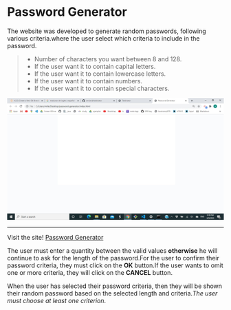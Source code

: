# Password Generator 

 The website was developed to generate random passwords, following various criteria.where the user select which criteria to include in the password.

> - Number of characters you want between 8 and 128.
> - If the user want it to contain capital letters.
> - If the user want it to contain lowercase letters.
> - If the user want it to contain numbers.
> - If the user want it to contain special characters.

 ![Homepage](/assets/images/web-site.jpg)
 _____________________________________________________________________
 Visit the site! [Password Generator ](https://anniavd.github.io//)


The user must enter a quantity between the valid values **otherwise** he will continue to ask for the length of the password.For the user to confirm their password criteria, they must click on the **OK** button.If the user wants to omit one or more criteria, they will click on the **CANCEL** button.

When the user has selected their password criteria, then they will be shown their random password based on the selected length and criteria.*The user must choose at least one criterion*.

